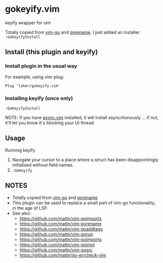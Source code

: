# gokeyify.vim

keyify wrapper for vim

Totally copied from [vim-go](https://github.com/fatih/vim-go) and [gorename](https://github.com/mattn/vim-gorename). I just added an installer `:GoKeyifyInstall`

## Install (this plugin and keyify)

### Install plugin in the usual way

For example, using vim-plug:

```
Plug 'laher/gokeyify.vim'
```

### Installing keyify (once only)

```
:GoKeyifyInstall
```

NOTE: if you have [async.vim](https://github.com/prabirshrestha/async.vim) installed, it will install asyncrhonously … if not, it'll let you know it's blocking your UI thread

## Usage

Running keyify 

1. Navigate your cursor to a place where a struct has been disappointingly initialised without field names.
2. `:GoKeyify`

## NOTES

 * Totally copied from [vim-go](https://github.com/fatih/vim-go) and [gorename](https://github.com/mattn/vim-gorename)
 * This plugin can be used to replace a small part of vim-go functionality, in the age of LSP. 
 * See also:
   * https://github.com/mattn/vim-goimports
   * https://github.com/mattn/vim-gorename
   * https://github.com/mattn/vim-goaddtags
   * https://github.com/mattn/vim-gorun
   * https://github.com/mattn/vim-goimports
   * https://github.com/mattn/vim-goimpl
   * https://github.com/mattn/vim-gosrc
   * https://github.com/mattn/go-errcheck-vim

